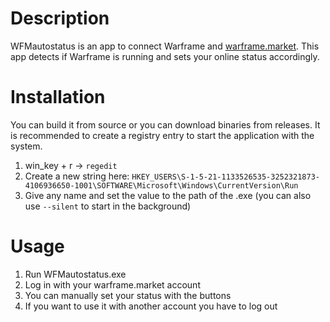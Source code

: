 # Description

WFMautostatus is an app to connect Warframe and [warframe.market](https://warframe.market/).
This app detects if Warframe is running and sets your online status accordingly.

# Installation

You can build it from source or you can download binaries from releases.
It is recommended to create a registry entry to start the application with the system.
1. win_key + r -> `regedit`
1. Create a new string here: `HKEY_USERS\S-1-5-21-1133526535-3252321873-4106936650-1001\SOFTWARE\Microsoft\Windows\CurrentVersion\Run`
1. Give any name and set the value to the path of the .exe (you can also use `--silent` to start in the background)

# Usage
1. Run WFMautostatus.exe
1. Log in with your warframe.market account
1. You can manually set your status with the buttons
1. If you want to use it with another account you have to log out
